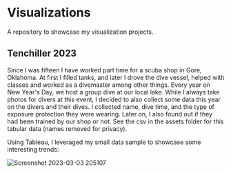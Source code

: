 # Visualizations
A repository to showcase my visualization projects.


## Tenchiller 2023
Since I was fifteen I have worked part time for a scuba shop in Gore, Oklahoma. At first I filled tanks, and later I drove the dive vessel, helped with classes and worked as a divemaster among other things. Every year on New Year's Day, we host a group dive at our local lake. While I always take photos for divers at this event, I decided to also collect some data this year on the divers and their dives. I collected name, dive time, and the type of exposure protection they were wearing. Later on, I also found out if they had been trained by our shop or not. See the csv in the assets folder for this tabular data (names removed for privacy).

Using Tableau, I leveraged my small data sample to showcase some interesting trends:

![Screenshot 2023-03-03 205107](https://user-images.githubusercontent.com/94634170/222869464-fb286aff-8674-44e4-9b2e-7eda964d52bb.png)





